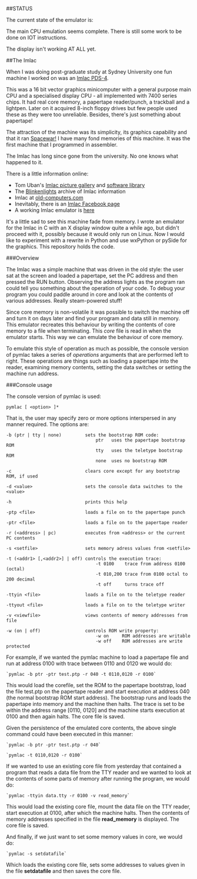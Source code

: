 ##STATUS

The current state of the emulator is:

The main CPU emulation seems complete.  There is still some work to be done on IOT instructions.

The display isn't working AT ALL yet.

##The Imlac

When I was doing post-graduate study at Sydney University one fun machine I
worked on was an [Imlac PDS-4](http://en.wikipedia.org/wiki/Imlac_PDS-1).

This was a 16 bit vector graphics minicomputer with a general purpose main CPU
and a specialised display CPU - all implemented with 7400 series chips.  It had
real core memory, a papertape reader/punch, a trackball and a lightpen.  Later
on it acquired 8-inch floppy drives but few people used these as they were too
unreliable.  Besides, there's just something about papertape!

The attraction of the machine was its simplicity, its graphics capability and
that it ran [Spacewar!](http://en.wikipedia.org/wiki/Spacewar!)  I have many
fond memories of this machine.  It was the first machine that I programmed in
assembler.

The Imlac has long since gone from the university.
No one knows what happened to it.

There is a little information online:

*  Tom Uban's [Imlac picture gallery](http://www.ubanproductions.com/imlac.html) and [software library](http://www.ubanproductions.com/imlac_sw.html)
* The [Blinkenlights](http://www.blinkenlights.com/classiccmp/imlac/) archive of Imlac information
* Imlac at [old-computers.com](http://www.old-computers.com/museum/computer.asp?st=1&c=1295)
* Inevitably, there is an [Imlac Facebook page](http://www.facebook.com/pages/Imlac-PDS-1/124593560918139)
* A working Imlac emulator is [here](http://rottedbits.blogspot.com/2013/05/an-introduction-to-imlac-pds-1.html)

It's a little sad to see this machine fade from memory.  I wrote an emulator for
the Imlac in C with an X display window quite a while ago, but didn't proceed
with it, possibly because it would only run on Linux.  Now I would like to
experiment with a rewrite in Python and use wxPython or pySide for the graphics.
This repository holds the code.

###Overview

The Imlac was a simple machine that was driven in the old style: the user sat at
the screen and loaded a papertape, set the PC address and then pressed the RUN
button.  Observing the address lights as the program ran could tell you
something about the operation of your code.  To debug your program you could
paddle around in core and look at the contents of various addresses.  Really
steam-powered stuff!

Since core memory is non-volatile it was possible to switch the machine off and
turn it on days later and find your program and data still in memory.  This
emulator recreates this behaviour by writing the contents of core memory to a
file when terminating.  This *core* file is read in when the emulator starts.
This way we can emulate the behaviour of core memory.

To emulate this style of operation as much as possible, the console version of
pymlac takes a series of *operations* arguments that are performed left to
right.  These operations are things such as loading a papertape into the reader,
examining memory contents, setting the data switches or setting the machine run
address.

###Console usage

The console version of pymlac is used:

```
pymlac [ <option> ]*
```

That is, the user may specify zero or more options interspersed in any manner
required.  The options are:

```
-b (ptr | tty | none)         sets the bootstrap ROM code:
                                  ptr   uses the papertape bootstrap ROM
                                  tty   uses the teletype bootstrap ROM
                                  none  uses no bootstrap ROM
```
```
-c                            clears core except for any bootstrap ROM, if used
```
```
-d <value>                    sets the console data switches to the <value>
```
```
-h                            prints this help
```
```
-ptp <file>                   loads a file on to the papertape punch
```
```
-ptr <file>                   loads a file on to the papertape reader
```
```
-r (<address> | pc)           executes from <address> or the current PC contents
```
```
-s <setfile>                  sets memory adress values from <setfile>
```
```
-t (<addr1> [,<addr2>] | off) controls the execution trace:
                                  -t 0100    trace from address 0100 (octal)
                                  -t 010,200 trace from 0100 octal to 200 decimal
                                  -t off     turns trace off
```
```
-ttyin <file>                 loads a file on to the teletype reader
```
```
-ttyout <file>                loads a file on to the teletype writer
```
```
-v <viewfile>                 views contents of memory addresses from file
```
```
-w (on | off)                 controls ROM write property:
                                  -w on     ROM addresses are writable
                                  -w off    ROM addresses are write protected
```
For example, if we wanted the pymlac machine to load a papertape file and run at
address 0100 with trace between 0110 and 0120 we would do:

    `pymlac -b ptr -ptr test.ptp -r 040 -t 0110,0120 -r 0100`

This would load the corefile, set the ROM to the papertape bootstrap, load the
file test.ptp on the papertape reader and start execution at address 040 (the
normal bootstrap ROM start address).  The bootstrap runs and loads the papertape
into memory and the machine then halts.  The trace is set to be within the
address range [0110, 0120] and the machine starts execution at 0100 and then
again halts.  The core file is saved.

Given the persistence of the emulated core contents, the above single command could have been executed in this manner:

    `pymlac -b ptr -ptr test.ptp -r 040`

    `pymlac -t 0110,0120 -r 0100`

If we wanted to use an existing core file from yesterday that contained a
program that reads a data file from the TTY reader and we wanted to look at the
contents of some parts of memory after running the program, we would do:

    `pymlac -ttyin data.tty -r 0100 -v read_memory`

This would load the existing core file, mount the data file on the TTY reader,
start execution at 0100, after which the machine halts.  Then the contents of
memory addresses specified in the file **read_memory** is displayed.  The core
file is saved.

And finally, if we just want to set some memory values in core, we would do:

    `pymlac -s setdatafile`

Which loads the existing core file, sets some addresses to values given in the
file **setdatafile** and then saves the core file.

